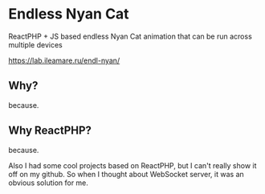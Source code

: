# Endless Nyan Cat

ReactPHP + JS based endless Nyan Cat animation that can be run across multiple devices

https://lab.ileamare.ru/endl-nyan/

## Why?

because.

## Why ReactPHP?

because.

Also I had some cool projects based on ReactPHP, but I can't really show it off on my github. So when I thought about WebSocket server, it was an obvious solution for me.
